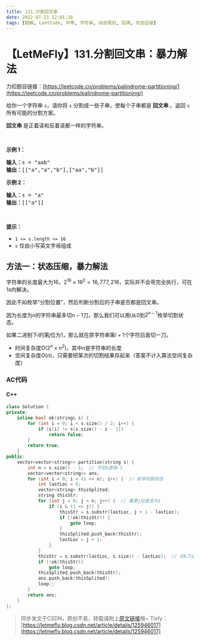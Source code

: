 ```yaml
---
title: 131.分割回文串
date: 2022-07-23 12:01:28
tags: [题解, LeetCode, 中等, 字符串, 动态规划, 回溯, 状态压缩]
---
```


# 【LetMeFly】131.分割回文串：暴力解法

力扣题目链接：[https://leetcode.cn/problems/palindrome-partitioning/](https://leetcode.cn/problems/palindrome-partitioning/)

<p>给你一个字符串 <code>s</code>，请你将<em> </em><code>s</code><em> </em>分割成一些子串，使每个子串都是 <strong>回文串</strong> 。返回 <code>s</code> 所有可能的分割方案。</p>

<p><strong>回文串</strong> 是正着读和反着读都一样的字符串。</p>

<p> </p>

<p><strong>示例 1：</strong></p>

<pre>
<strong>输入：</strong>s = "aab"
<strong>输出：</strong>[["a","a","b"],["aa","b"]]
</pre>

<p><strong>示例 2：</strong></p>

<pre>
<strong>输入：</strong>s = "a"
<strong>输出：</strong>[["a"]]
</pre>

<p> </p>

<p><strong>提示：</strong></p>

<ul>
	<li><code>1 <= s.length <= 16</code></li>
	<li><code>s</code> 仅由小写英文字母组成</li>
</ul>


    
## 方法一：状态压缩，暴力解法

字符串的长度最大为16，$2^{16}\times 16^2=16,777,216$，实际并不会弯完全执行，可在$1s$内解决。

因此不如枚举“分割位置”，然后判断分割后的子串是否都是回文串。

因为长度为$n$的字符串最多切$n-1$刀，那么我们可以用$i$从$0$到$2^{n-1}$枚举切割状态。

如果二进制下$i$的第$j$位为$1$，那么就在原字符串第$i+1$个字符后面切一刀。

+ 时间复杂度$O(2^n\times n^2)$，其中$n$是字符串的长度
+ 空间复杂度$O(n)$，只需要把某次的切割结果存起来（答案不计入算法空间复杂度）

### AC代码

#### C++

```cpp
class Solution {
private:
    inline bool ok(string& s) {
        for (int i = 0; i < s.size() / 2; i++) {
            if (s[i] != s[s.size() - i - 1])
                return false;
        }
        return true;
    }
public:
    vector<vector<string>> partition(string s) {
        int n = s.size() - 1;  // 不如n直接-1
        vector<vector<string>> ans;
        for (int i = 0; i < (1 << n); i++) {  // 枚举切割状态
            int lastLoc = 0;
            vector<string> thisSplited;
            string thisStr;
            for (int j = 0; j < n; j++) {  // 看第j位是否为1
                if (i & (1 << j)) {
                    thisStr = s.substr(lastLoc, j + 1 - lastLoc);
                    if (!ok(thisStr)) {
                        goto loop;
                    }
                    thisSplited.push_back(thisStr);
                    lastLoc = j + 1;
                }
            }
            thisStr = s.substr(lastLoc, s.size() - lastLoc);  // 切k刀会生成k+1个子串，记得把最后一个子串统计进来
            if (!ok(thisStr))
                goto loop;
            thisSplited.push_back(thisStr);
            ans.push_back(thisSplited);
            loop:;
        }
        return ans;
    }
};
```

> 同步发文于CSDN，原创不易，转载请附上[原文链接](https://blog.tisfy.eu.org/2022/07/23/LeetCode%200131.%E5%88%86%E5%89%B2%E5%9B%9E%E6%96%87%E4%B8%B2/)哦~
> Tisfy：[https://letmefly.blog.csdn.net/article/details/125946017](https://letmefly.blog.csdn.net/article/details/125946017)
